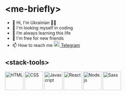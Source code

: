 <h1>&#60;me-briefly&#62;</h1>
<ul>
  <li>👋 Hi, I'm Ukrainian 💙💛</li>
  <li>👀 I'm looking myself in coding</li>
  <li>🔬 I’m always learning this life</li>
  <li>🤝 I'm free for new friends</li>
  <li>📫 How to reach me <a href="https://t.me/p_kysliak" target="_blank"><img src="https://www.svgrepo.com/show/354443/telegram.svg" alt="Telegram" width="20"> Telegram</a></li>
</ul>


<h2>&#60;stack-tools&#62;</h2> 
<div>
  <img src="https://www.svgrepo.com/show/353884/html-5.svg" alt="HTML" width="60"> 
  <img src="https://www.svgrepo.com/show/353623/css-3.svg" alt="CSS" width="60"> 
  <img src="https://www.svgrepo.com/show/353925/javascript.svg" alt="Javascript" width="60"> 
  <img src="https://www.svgrepo.com/show/354259/react.svg" alt="React" width="60"> 
  <img src="https://www.svgrepo.com/show/354118/nodejs.svg" alt="Node.js" width="60">
   <img src="https://www.svgrepo.com/show/354310/sass.svg" alt="Sass" width="60">
 
</div>

<!---
Pavlo-Kysliak is a ✨ special ✨ repository because its `README.md` (this file) appears on your GitHub profile.
You can click the Preview link to take a look at your changes.
--->

<!--
**fantomkis/fantomkis** is a ✨ _special_ ✨ repository because its `README.md` (this file) appears on your GitHub profile.

Here are some ideas to get you started:

- 🔭 I’m currently working on ...
- 🌱 I’m currently learning ...
- 👯 I’m looking to collaborate on ...
- 🤔 I’m looking for help with ...
- 💬 Ask me about ...
- 📫 How to reach me: ...
- 😄 Pronouns: ...
- ⚡ Fun fact: ...
-->
